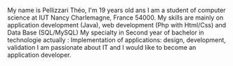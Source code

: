 My name is Pellizzari Théo, I'm 19 years old ans I am a student of computer science at IUT Nancy Charlemagne, France 54000.
My skills are mainly on application development (Java), web development (Php with Html/Css) and Data Base (SQL/MySQL) 
My specialty in Second year of bachelor in technologie actually : Implementation of applications: design, development, validation
I am passionate about IT and I would like to become an application developer.


